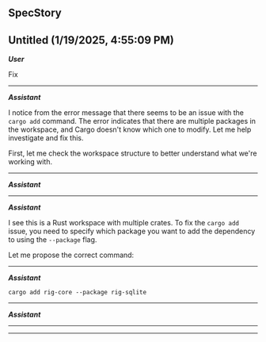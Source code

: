 ## SpecStory

## Untitled (1/19/2025, 4:55:09 PM)

_**User**_

Fix

---

_**Assistant**_

I notice from the error message that there seems to be an issue with the `cargo add` command. The error indicates that there are multiple packages in the workspace, and Cargo doesn't know which one to modify. Let me help investigate and fix this.

First, let me check the workspace structure to better understand what we're working with.

---

_**Assistant**_



---

_**Assistant**_



I see this is a Rust workspace with multiple crates. To fix the `cargo add` issue, you need to specify which package you want to add the dependency to using the `--package` flag. 

Let me propose the correct command:

---

_**Assistant**_

```
cargo add rig-core --package rig-sqlite
```

---

_**Assistant**_



---



---

